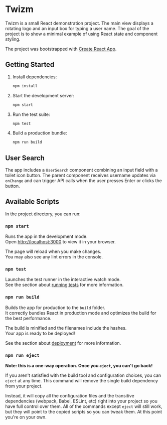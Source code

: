 # Twizm

Twizm is a small React demonstration project. The main view displays a rotating logo
and an input box for typing a user name. The goal of the project is to show a minimal
example of using React state and component styling.

The project was bootstrapped with
[Create React App](https://github.com/facebook/create-react-app).

## Getting Started

1. Install dependencies:

   ```bash
   npm install
   ```

2. Start the development server:

   ```bash
   npm start
   ```

3. Run the test suite:

   ```bash
   npm test
   ```

4. Build a production bundle:

   ```bash
   npm run build
   ```

## User Search

The app includes a `UserSearch` component combining an input field with a toilet icon button. The parent component receives username updates via `onChange` and can trigger API calls when the user presses Enter or clicks the button.

## Available Scripts

In the project directory, you can run:

### `npm start`

Runs the app in the development mode.\
Open [http://localhost:3000](http://localhost:3000) to view it in your browser.

The page will reload when you make changes.\
You may also see any lint errors in the console.

### `npm test`

Launches the test runner in the interactive watch mode.\
See the section about [running tests](https://facebook.github.io/create-react-app/docs/running-tests) for more information.

### `npm run build`

Builds the app for production to the `build` folder.\
It correctly bundles React in production mode and optimizes the build for the best performance.

The build is minified and the filenames include the hashes.\
Your app is ready to be deployed!

See the section about [deployment](https://facebook.github.io/create-react-app/docs/deployment) for more information.

### `npm run eject`

**Note: this is a one-way operation. Once you `eject`, you can't go back!**

If you aren't satisfied with the build tool and configuration choices, you can `eject` at any time. This command will remove the single build dependency from your project.

Instead, it will copy all the configuration files and the transitive dependencies (webpack, Babel, ESLint, etc) right into your project so you have full control over them. All of the commands except `eject` will still work, but they will point to the copied scripts so you can tweak them. At this point you're on your own.

